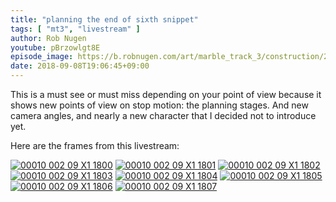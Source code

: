 ```yaml
---
title: "planning the end of sixth snippet"
tags: [ "mt3", "livestream" ]
author: Rob Nugen
youtube: pBrzowlgt8E
episode_image: https://b.robnugen.com/art/marble_track_3/construction/2018/2018_sep_08_planning_end_of_6th_snippet.jpg
date: 2018-09-08T19:06:45+09:00
---
```


This is a must see or must miss depending on your point of view
because it shows new points of view on stop motion: the planning
stages.  And new camera angles, and nearly a new character that I
decided not to introduce yet.

Here are the frames from this livestream:

[![00010 002 09 X1 1800](//b.robnugen.com/art/marble_track_3/frames/2018/thumbs/00010_002_09_X1_1800.jpg)](//b.robnugen.com/art/marble_track_3/frames/2018/00010_002_09_X1_1800.jpg)
[![00010 002 09 X1 1801](//b.robnugen.com/art/marble_track_3/frames/2018/thumbs/00010_002_09_X1_1801.jpg)](//b.robnugen.com/art/marble_track_3/frames/2018/00010_002_09_X1_1801.jpg)
[![00010 002 09 X1 1802](//b.robnugen.com/art/marble_track_3/frames/2018/thumbs/00010_002_09_X1_1802.jpg)](//b.robnugen.com/art/marble_track_3/frames/2018/00010_002_09_X1_1802.jpg)
[![00010 002 09 X1 1803](//b.robnugen.com/art/marble_track_3/frames/2018/thumbs/00010_002_09_X1_1803.jpg)](//b.robnugen.com/art/marble_track_3/frames/2018/00010_002_09_X1_1803.jpg)
[![00010 002 09 X1 1804](//b.robnugen.com/art/marble_track_3/frames/2018/thumbs/00010_002_09_X1_1804.jpg)](//b.robnugen.com/art/marble_track_3/frames/2018/00010_002_09_X1_1804.jpg)
[![00010 002 09 X1 1805](//b.robnugen.com/art/marble_track_3/frames/2018/thumbs/00010_002_09_X1_1805.jpg)](//b.robnugen.com/art/marble_track_3/frames/2018/00010_002_09_X1_1805.jpg)
[![00010 002 09 X1 1806](//b.robnugen.com/art/marble_track_3/frames/2018/thumbs/00010_002_09_X1_1806.jpg)](//b.robnugen.com/art/marble_track_3/frames/2018/00010_002_09_X1_1806.jpg)
[![00010 002 09 X1 1807](//b.robnugen.com/art/marble_track_3/frames/2018/thumbs/00010_002_09_X1_1807.jpg)](//b.robnugen.com/art/marble_track_3/frames/2018/00010_002_09_X1_1807.jpg)
